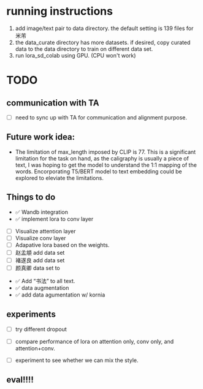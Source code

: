 # running instructions 
1. add image/text pair to data directory. the default setting is 139 files for 米芾
2. the data_curate directory has more datasets. if desired, copy curated data to the data directory to train on different data set. 
3. run lora_sd_colab using GPU. (CPU won't work) 



# TODO
## communication with TA
- [ ] need to sync up with TA for communication and alignment purpose. 

## Future work idea: 
* The limitation of max_length imposed by CLIP is 77. This is a significant limitation for the task on hand, as the caligraphy is usually a piece of text, I was hoping to get the model to understand the 1:1 mapping of the words.  Encorporating T5/BERT model to text embedding could be explored to eleviate the limitations. 



## Things to do
- ✅ Wandb integration 
- ✅ implement lora to conv layer  
- [ ] Visualize attention layer
- [ ] Visualize conv layer 
- [ ] Adapative lora based on the weights. 
- [ ] 赵孟頫 add data set
- [ ] 褚遂良 add data set
- [ ] 颜真卿 data set to
- ✅ Add “书法” to all text.
- ✅ data augmentation
- ✅ add data agumentation w/ kornia


## experiments 
- [ ] try different dropout
- [ ] compare performance of lora on attention only, conv only, and attention+conv.
- [ ] experiment to see whether we can mix the style.


## eval!!!!





